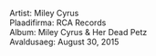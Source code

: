 Artist: Miley Cyrus  
Plaadifirma: RCA Records  
Album: Miley Cyrus & Her Dead Petz  
Avaldusaeg: August 30, 2015  

